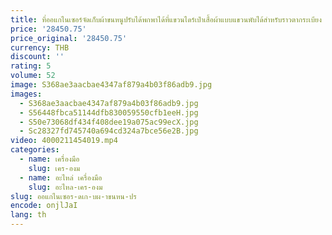 ```yaml
---
title: ที่ออแกไนเซอร์จัดเก็บผ้าขนหนูปรับได้พกพาได้ที่แขวนไดร์เป่าเสื้อผ้าแบบแขวนพับได้สำหรับราวตากระเบียง
price: '28450.75'
price_original: '28450.75'
currency: THB
discount: ''
rating: 5
volume: 52
image: S368ae3aacbae4347af879a4b03f86adb9.jpg
images:
  - S368ae3aacbae4347af879a4b03f86adb9.jpg
  - S56448fbca51144dfb830059550cfb1eeH.jpg
  - S50e73068df434f408dee19a075ac99ecX.jpg
  - Sc28327fd745740a694cd324a7bce56e2B.jpg
video: 4000211454019.mp4
categories:
  - name: เครื่องมือ
    slug: เคร-องม
  - name: อะไหล่ เครื่องมือ
    slug: อะไหล-เคร-องม
slug: ออแกไนเซอร-ดเก-บผ-าขนหน-ปร
encode: onjlJaI
lang: th
---
```

  